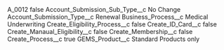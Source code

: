 <?xml version="1.0" encoding="UTF-8"?>
<CustomMetadata xmlns="http://soap.sforce.com/2006/04/metadata" xmlns:xsi="http://www.w3.org/2001/XMLSchema-instance" xmlns:xsd="http://www.w3.org/2001/XMLSchema">
    <label>A_0012</label>
    <protected>false</protected>
    <values>
        <field>Account_Submission_Sub_Type__c</field>
        <value xsi:type="xsd:string">No Change</value>
    </values>
    <values>
        <field>Account_Submission_Type__c</field>
        <value xsi:type="xsd:string">Renewal</value>
    </values>
    <values>
        <field>Business_Process__c</field>
        <value xsi:type="xsd:string">Medical Underwriting</value>
    </values>
    <values>
        <field>Create_Eligibility_Process__c</field>
        <value xsi:type="xsd:boolean">false</value>
    </values>
    <values>
        <field>Create_ID_Card__c</field>
        <value xsi:type="xsd:boolean">false</value>
    </values>
    <values>
        <field>Create_Manaual_Eligibility__c</field>
        <value xsi:type="xsd:boolean">false</value>
    </values>
    <values>
        <field>Create_Membership__c</field>
        <value xsi:type="xsd:boolean">false</value>
    </values>
    <values>
        <field>Create_Process__c</field>
        <value xsi:type="xsd:boolean">true</value>
    </values>
    <values>
        <field>GEMS_Product__c</field>
        <value xsi:type="xsd:string">Standard Products only</value>
    </values>
</CustomMetadata>
